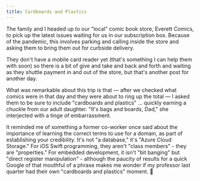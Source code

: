 ```yaml
---
title: Cardboards and Plastics
---
```


The family and I headed up to our "local" comic book store, Everett Comics, to pick up the latest issues waiting for us in our subscription box. Because of the pandemic, this involves parking and calling inside the store and asking them to bring them out for curbside delivery.



They don't have a mobile card reader yet (that's something I can help them with soon) so there is a bit of give and take and back and forth and waiting as they shuttle payment in and out of the store, but that's another post for another day.



What was remarkable about this trip is that &#8212; after we checked what comics were in that day and they were about to ring up the total &#8212; I asked them to be sure to include "cardboards and plastics" ... quickly earning a chuckle from our adult daughter. "It's bags and boards, Dad," she interjected with a tinge of embarrassment.



It reminded me of something a former co-worker once said about the importance of learning the correct terms to use for a domain, as part of establishing your credibility. It's not "a database," it's "Azure Cloud Storage." For iOS Swift programming, they aren't "class members" - they are "properties." For embedded development, it isn't "bit banging" but "direct register manipulation" - although the paucity of results for a quick Google of that mouthful of a phrase makes me wonder if my professor last quarter had their own "cardboards and plastics" moment. 🙂
